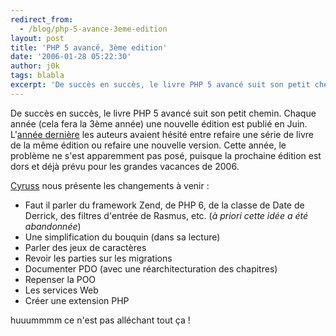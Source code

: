 ```yaml
---
redirect_from:
  - /blog/php-5-avance-3eme-edition
layout: post
title: 'PHP 5 avancé, 3ème edition'
date: '2006-01-28 05:22:30'
author: j0k
tags: blabla
excerpt: 'De succès en succès, le livre PHP 5 avancé suit son petit chemin. Chaque année (cela fera la 3ème année) une nouvelle édition est publié en Juin. L''[année dernière](http://www.j0k3r.net/news-php-5-avance-seconde-edition-516.html) les auteurs avaient hésité entre refaire une série de livre de la même édition ou refaire une nouvelle version.   Cette année, le      ...'
---
```


De succès en succès, le livre PHP 5 avancé suit son petit chemin. Chaque année (cela fera la 3ème année) une nouvelle édition est publié en Juin. L'[année dernière](http://www.j0k3r.net/news-php-5-avance-seconde-edition-516.html) les auteurs avaient hésité entre refaire une série de livre de la même édition ou refaire une nouvelle version.   Cette année, le problème ne s'est apparemment pas posé, puisque la prochaine édition est dors et déjà prévu pour les grandes vacances de 2006.

[Cyruss](http://www.cyruss.com/blog/index.php?2006/01/05/63-php-5-avance---3eme-edition) nous présente les changements à venir :

* Faut il parler du framework Zend, de PHP 6, de la classe de Date de Derrick, des filtres d'entrée de Rasmus, etc. (*à priori cette idée a été abandonnée*)
* Une simplification du bouquin (dans sa lecture)
* Parler des jeux de caractères
* Revoir les parties sur les migrations
* Documenter PDO (avec une réarchitecturation des chapitres)
* Repenser la POO
* Les services Web
* Créer une extension PHP

huuummmm ce n'est pas alléchant tout ça !

